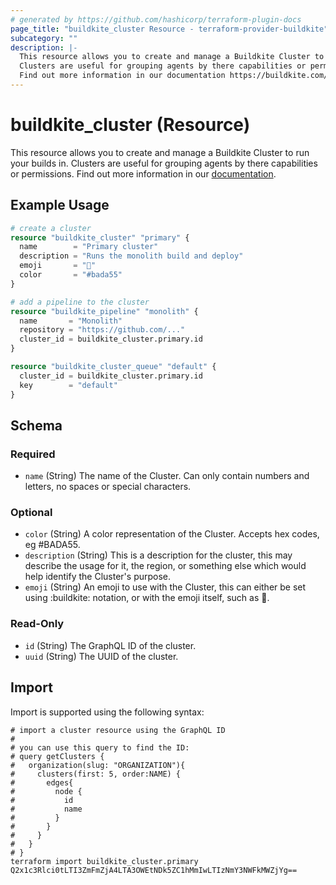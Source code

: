 ```yaml
---
# generated by https://github.com/hashicorp/terraform-plugin-docs
page_title: "buildkite_cluster Resource - terraform-provider-buildkite"
subcategory: ""
description: |-
  This resource allows you to create and manage a Buildkite Cluster to run your builds in.
  Clusters are useful for grouping agents by there capabilities or permissions.
  Find out more information in our documentation https://buildkite.com/docs/clusters/overview.
---
```


# buildkite_cluster (Resource)

This resource allows you to create and manage a Buildkite Cluster to run your builds in.
Clusters are useful for grouping agents by there capabilities or permissions.
Find out more information in our [documentation](https://buildkite.com/docs/clusters/overview).

## Example Usage

```terraform
# create a cluster
resource "buildkite_cluster" "primary" {
  name        = "Primary cluster"
  description = "Runs the monolith build and deploy"
  emoji       = "🚀"
  color       = "#bada55"
}

# add a pipeline to the cluster
resource "buildkite_pipeline" "monolith" {
  name       = "Monolith"
  repository = "https://github.com/..."
  cluster_id = buildkite_cluster.primary.id
}

resource "buildkite_cluster_queue" "default" {
  cluster_id = buildkite_cluster.primary.id
  key        = "default"
}
```

<!-- schema generated by tfplugindocs -->
## Schema

### Required

- `name` (String) The name of the Cluster. Can only contain numbers and letters, no spaces or special characters.

### Optional

- `color` (String) A color representation of the Cluster. Accepts hex codes, eg #BADA55.
- `description` (String) This is a description for the cluster, this may describe the usage for it, the region, or something else
which would help identify the Cluster's purpose.
- `emoji` (String) An emoji to use with the Cluster, this can either be set using :buildkite: notation, or with the
emoji itself, such as 🚀.

### Read-Only

- `id` (String) The GraphQL ID of the cluster.
- `uuid` (String) The UUID of the cluster.

## Import

Import is supported using the following syntax:

```shell
# import a cluster resource using the GraphQL ID
#
# you can use this query to find the ID:
# query getClusters {
#   organization(slug: "ORGANIZATION"){
#     clusters(first: 5, order:NAME) {
#       edges{
#         node {
#           id
#           name
#         }
#       }
#     }
#   }
# }
terraform import buildkite_cluster.primary Q2x1c3Rlci0tLTI3ZmFmZjA4LTA3OWEtNDk5ZC1hMmIwLTIzNmY3NWFkMWZjYg==
```
